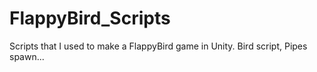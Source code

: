 # FlappyBird_Scripts
Scripts that I used to make a FlappyBird game in Unity. Bird script, Pipes spawn...
